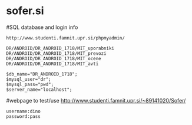 # sofer.si

#SQL database and login info

	http://www.studenti.famnit.upr.si/phpmyadmin/
	
	DR/ANDROID/DR_ANDROID_1718/MIT_uporabniki
	DR/ANDROID/DR_ANDROID_1718/MIT_prevozi
	DR/ANDROID/DR_ANDROID_1718/MIT_ocene
	DR/ANDROID/DR_ANDROID_1718/MIT_avti
	
	$db_name="DR_ANDROID_1718";
	$mysql_user="dr";
	$mysql_pass="pwd";
	$server_name="localhost";
	
#webpage to test/use
	http://www.studenti.famnit.upr.si/~89141020/Sofer/
	
	username:dino
	password:pass
